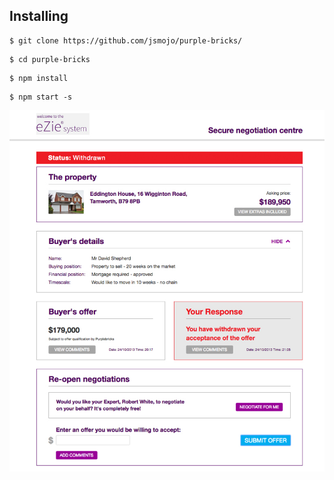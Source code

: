 ## Installing

```
$ git clone https://github.com/jsmojo/purple-bricks/
```

```
$ cd purple-bricks
```

```
$ npm install 
```


```
$ npm start -s
```

![alt tag](https://github.com/jsmojo/purple-bricks/blob/master/src/images/demo.jpg)
